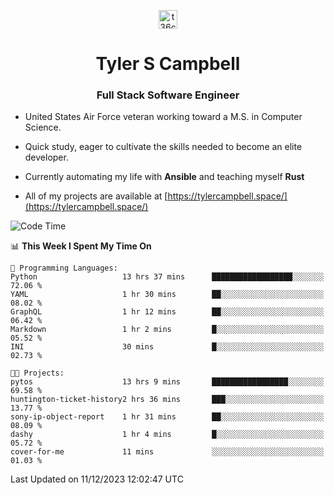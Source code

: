 <p align="center">
<a href="https://www.linkedin.com/in/t36campbell" target="blank"><img align="center" src="https://ik.imagekit.io/t36campbell/Portfolio/linkedin.png.original_m8bbGgPh6.png" alt="t36campbell" height="30" width="30" /></a>
</p>
<h1 align="center">Tyler S Campbell</h1>
<h3 align="center">Full Stack Software Engineer</h3>

* United States Air Force veteran working toward a M.S. in Computer Science.

* Quick study, eager to cultivate the skills needed to become an elite developer.

* Currently automating my life with **Ansible** and teaching myself **Rust**

* All of my projects are available at [https://tylercampbell.space/](https://tylercampbell.space/)

<!--START_SECTION:waka-->
![Code Time](http://img.shields.io/badge/Code%20Time-3%2C028%20hrs%209%20mins-blue)

📊 **This Week I Spent My Time On** 

```text
💬 Programming Languages: 
Python                   13 hrs 37 mins      ██████████████████░░░░░░░   72.06 % 
YAML                     1 hr 30 mins        ██░░░░░░░░░░░░░░░░░░░░░░░   08.02 % 
GraphQL                  1 hr 12 mins        ██░░░░░░░░░░░░░░░░░░░░░░░   06.42 % 
Markdown                 1 hr 2 mins         █░░░░░░░░░░░░░░░░░░░░░░░░   05.52 % 
INI                      30 mins             █░░░░░░░░░░░░░░░░░░░░░░░░   02.73 % 

🐱‍💻 Projects: 
pytos                    13 hrs 9 mins       █████████████████░░░░░░░░   69.58 % 
huntington-ticket-history2 hrs 36 mins       ███░░░░░░░░░░░░░░░░░░░░░░   13.77 % 
sony-ip-object-report    1 hr 31 mins        ██░░░░░░░░░░░░░░░░░░░░░░░   08.09 % 
dashy                    1 hr 4 mins         █░░░░░░░░░░░░░░░░░░░░░░░░   05.72 % 
cover-for-me             11 mins             ░░░░░░░░░░░░░░░░░░░░░░░░░   01.03 % 
```


 Last Updated on 11/12/2023 12:02:47 UTC
<!--END_SECTION:waka-->
